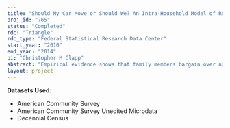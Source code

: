 ```yaml
---
title: "Should My Car Move or Should We? An Intra-Household Model of Residential and Commuting Choices"
proj_id: "765"
status: "Completed"
rdc: "Triangle"
rdc_type: "Federal Statistical Research Data Center"
start_year: "2010"
end_year: "2014"
pi: "Christopher M Clapp"
abstract: "Empirical evidence shows that family members bargain over nondurable household consumption decisions. It stands to reason that they also bargain over more longstanding decisions such as modes of transportation. In order to gain a better understanding of congestion, one must consider both the interplay between residential and commuting mode choices, and how those decisions are made within the family. Using data from the Decennial Census and the American Community Survey (ACS), this research develops a joint model of family residential choice and commuting method. It aims to make four key contributions to the literature. First, to the best of the researcher's knowledge, this work is the first to explicitly model both residential and commuting choices together using nationwide, individual level data.  Other research controls for distance to the head of household's job in a residential choice model but focuses on Tiebout sorting in housing markets, not commuting decisions. Second, the model does not treat households as unified decision making entities. This research uses the collective household model to improve upon the current residential choice literature, which treats multi-person households as single agents. Third, the framework here allows for an additional empirical test of the hypothesis that the collective model accurately approximates household behavior. Finally, the ultimate goal of this work is to conduct simulations that predict the land use impacts of congestion pricing and other transportation strategies. These simulations can be used to evaluate the costs and benefits of these strategies."
layout: project
---
```


**Datasets Used:**

  - American Community Survey 
  - American Community Survey Unedited Microdata 
  - Decennial Census 

